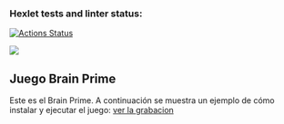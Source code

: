 ### Hexlet tests and linter status:
[![Actions Status](https://github.com/angelggd/frontend-project-98/actions/workflows/hexlet-check.yml/badge.svg)](https://github.com/angelggd/frontend-project-98/actions)

<a href="https://codeclimate.com/github/angelggd/frontend-project-98/maintainability"><img src="https://api.codeclimate.com/v1/badges/475beac3debdc0f39939/maintainability" /></a>

## Juego Brain Prime
Este es el Brain Prime. A continuación se muestra un ejemplo de cómo instalar y ejecutar el juego:
<a href="https://asciinema.org/connect/768d734a-d02a-4c9b-904b-532011bdca79">[ver la grabacion](https://asciinema.org/connect/768d734a-d02a-4c9b-904b-532011bdca79)</a>